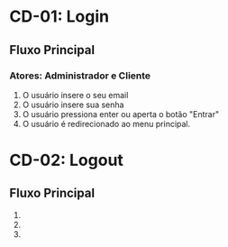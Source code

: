 # CD-01: Login
## Fluxo Principal
### Atores: Administrador e Cliente
1. O usuário insere o seu email
2. O usuário insere sua senha
3. O usuário pressiona enter ou aperta o botão "Entrar"
4. O usuário é redirecionado ao menu principal.

# CD-02: Logout
## Fluxo Principal
1.
2.
3.

